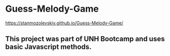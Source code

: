 # Guess-Melody-Game
  https://stanmozolevskiy.github.io/Guess-Melody-Game/

## This project was part of UNH Bootcamp and uses basic Javascript methods.

